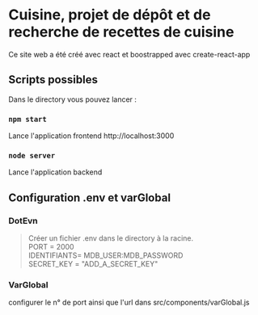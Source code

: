 # Cuisine, projet de dépôt et de recherche de recettes de cuisine

Ce site web a été créé avec react et boostrapped avec create-react-app

## Scripts possibles

Dans le directory vous pouvez lancer : 

### `npm start`

Lance l'application frontend
http://localhost:3000

### `node server`
 
Lance l'application backend


## Configuration .env et varGlobal

### DotEvn

> Créer un fichier .env dans le directory à la racine.<br>
PORT = 2000<br>
IDENTIFIANTS= MDB_USER:MDB_PASSWORD<br>
SECRET_KEY = "ADD_A_SECRET_KEY"  <br>




### VarGlobal

configurer le n° de port ainsi que l'url dans src/components/varGlobal.js


